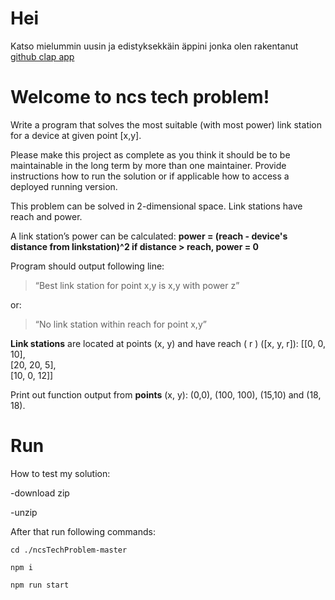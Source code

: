# Hei
Katso mielummin uusin ja edistyksekkäin äppini jonka olen rakentanut [github clap app](https://github.com/ChristianKatka/clap-app-public)


# Welcome to ncs tech problem!

Write a program that solves the most suitable (with most power) link station for a device at given point [x,y].

Please make this project as complete as you think it should be to be maintainable in the long term by more than one maintainer. ​Provide instructions how to run the solution or if applicable how to access a deployed running version.

This problem can be solved in 2-dimensional space. Link stations have reach and power.

A link station’s power can be calculated:
 **power = (reach - device's distance from linkstation)^2
if distance > reach, power = 0**

Program should output following line:

>“Best link station for point x,y is x,y with power z”

or:

>“No link station within reach for point x,y”


**Link stations**​ are located at points ​(x, y)​ and have reach ​( r ) ([x, y, r])​: [[0, 0, 10],  
[20, 20, 5],  
[10, 0, 12]]

Print out function output from ​**points**​ ​(x, y): (0,0), (100, 100), (15,10)​ and ​(18, 18)​.

# Run
How to test my solution:

-download zip

-unzip


After that run following commands:

`cd ./ncsTechProblem-master`

`npm i`

`npm run start`


